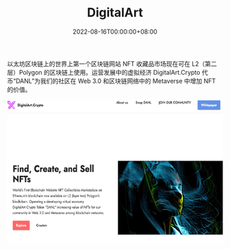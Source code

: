 ﻿---
title: "DigitalArt"
description: "以太坊区块链上的世界上第一个区块链网站 NFT 收藏品市场现在可在 L2（第二层）Polygon 的区块链上使用。"
date: 2022-08-16T00:00:00+08:00
lastmod: 2022-08-16T00:00:00+08:00
draft: false
authors: ["boogArno"]
featuredImage: "digitalart.png"
tags: ["Marketplaces","DigitalArt"]
categories: ["nfts"]
nfts: ["Marketplaces"]
blockchain: "Polygon"
website: "https://uplymediagate.mypinata.cloud"
twitter: "https://twitter.com/UplyMedia"
discord: ""
telegram: ""
github: ""
youtube: "https://www.youtube.com/channel/UCe5ozDI7lxRKRt3WD7-Ao3Q"
twitch: ""
facebook: ""
instagram: ""
reddit: ""
medium: "https://medium.com/@uplymediainc"
steam: ""
gitbook: ""
googleplay: ""
appstore: ""
status: "Live"
weight: 
lightgallery: true
toc: true
pinned: false
recommend: false
recommend1: false
---
以太坊区块链上的世界上第一个区块链网站 NFT 收藏品市场现在可在 L2（第二层）Polygon 的区块链上使用。运营发展中的虚拟经济 DigitalArt.Crypto 代币“DANL”为我们的社区在 Web 3.0 和区块链网络中的 Metaverse 中增加 NFT 的价值。

![digitalartcrypto-dapp-marketplaces-matic-image1_bdb0923fb4f706ad9c614faecc36a157](digitalartcrypto-dapp-marketplaces-matic-image1_bdb0923fb4f706ad9c614faecc36a157.png)